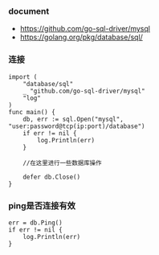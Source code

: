 ### document
* https://github.com/go-sql-driver/mysql
* https://golang.org/pkg/database/sql/

### 连接
```
import (
    "database/sql"
    _ "github.com/go-sql-driver/mysql"
    "log"
)
func main() {
    db, err := sql.Open("mysql", "user:password@tcp(ip:port)/database")
    if err != nil {
        log.Println(err)
    }

    //在这里进行一些数据库操作

    defer db.Close()
}
```

### ping是否连接有效
```
err = db.Ping()
if err != nil {
    log.Println(err)
}
```
